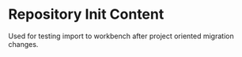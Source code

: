 Repository Init Content
=======================

Used for testing import to workbench after project oriented migration changes.
